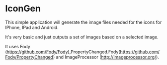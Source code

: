 # IconGen
This simple application will generate the image files needed for the icons for IPhone, IPad and Android.  

It's very basic and just outputs a set of images based on a selected image. 

It uses Fody (https://github.com/Fody/Fody),PropertyChanged.Fody(https://github.com/Fody/PropertyChanged) and ImageProcessor (http://imageprocessor.org/).
